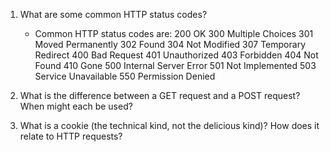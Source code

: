 1. What are some common HTTP status codes?
    - Common HTTP status codes are: 
        200 OK
        300 Multiple Choices
        301 Moved Permanently
        302 Found
        304 Not Modified
        307 Temporary Redirect
        400 Bad Request
        401 Unauthorized
        403 Forbidden
        404 Not Found
        410 Gone
        500 Internal Server Error
        501 Not Implemented
        503 Service Unavailable
        550 Permission Denied

2. What is the difference between a GET request and a POST request? When might each be used?

3. What is a cookie (the technical kind, not the delicious kind)? How does it relate to HTTP requests?


